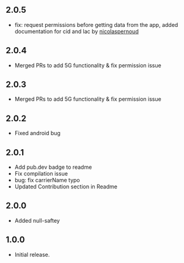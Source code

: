 ## 2.0.5
* fix: request permissions before getting data from the app, added documentation for cid and lac  by [nicolaspernoud](https://github.com/nicolaspernoud)

## 2.0.4
* Merged PRs to add 5G functionality & fix permission issue

## 2.0.3
* Merged PRs to add 5G functionality & fix permission issue

## 2.0.2
* Fixed android bug
## 2.0.1
* Add pub.dev badge to readme 
* Fix compilation issue 
* bug: fix carrierName typo
* Updated Contribution section in Readme 

## 2.0.0
* Added null-saftey

## 1.0.0
* Initial release.
